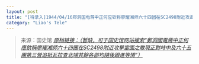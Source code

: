 ```yaml
---
layout: post
title: "[待录入]1944/04/16郑洞国电蒋中正何应钦称廖耀湘师六十四团在SC2498附近攻击当面之敌现正对峙中及六十五团第三营追抵瓦拉查北端其余各部均随后跟进等情"
category: "Liao's Tele"
---
```



> 来源：国史馆 [*原档链接：（暂缺，可于国史馆网站搜索“鄭洞國電蔣中正何應欽稱廖耀湘師六十四團在SC2498附近攻擊當面之敵現正對峙中及六十五團第三營追抵瓦拉查北端其餘各部均隨後跟進等情”）*]()
